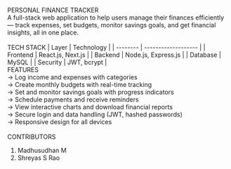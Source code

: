 PERSONAL FINANCE TRACKER
<br>
A full-stack web application to help users manage their finances efficiently — track expenses, set budgets, monitor savings goals, and get financial insights, all in one place.
<br><br>
TECH STACK
| Layer    | Technology          |
| -------- | ------------------- |
| Frontend | React.js, Next.js   |
| Backend  | Node.js, Express.js |
| Database | MySQL               |
| Security | JWT, bcrypt         |
<br>
FEATURES<br>
-> Log income and expenses with categories<br>
-> Create monthly budgets with real-time tracking<br>
-> Set and monitor savings goals with progress indicators<br>
-> Schedule payments and receive reminders<br>
-> View interactive charts and download financial reports<br>
-> Secure login and data handling (JWT, hashed passwords)<br>
-> Responsive design for all devices<br>
<br>
CONTRIBUTORS<br>
1. Madhusudhan M<br>
2. Shreyas S Rao
